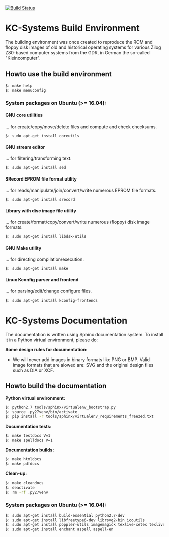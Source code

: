 [![Build Status](https://travis-ci.org/rexut/kcsystems.svg?branch=master)](https://travis-ci.org/rexut/kcsystems)

# KC-Systems Build Environment

The building environment was once created to reproduce the ROM and floppy disk
images of old and historical operating systems for various Zilog Z80-based
computer systems from the GDR, in German the so-called "Kleincomputer".

## Howto use the build environment

```bash
$: make help
$: make menuconfig
```

### System packages on Ubuntu (>= 16.04):

#### GNU core utilities

... for create/copy/move/delete files and compute and check checksums.

```bash
$: sudo apt-get install coreutils
```

#### GNU stream editor

... for filtering/transforming text.

```bash
$: sudo apt-get install sed
```

#### SRecord EPROM file format utility

... for reads/manipulate/join/convert/write numerous EPROM file formats.

```bash
$: sudo apt-get install srecord
```

#### Library with disc image file utility

... for create/format/copy/convert/write numerous (floppy) disk image formats.

```bash
$: sudo apt-get install libdsk-utils
```

#### GNU Make utility

... for directing compilation/execution.

```bash
$: sudo apt-get install make
```

#### Linux Kconfig parser and frontend

... for parsing/edit/change configure files.

```bash
$: sudo apt-get install kconfig-frontends
```

# KC-Systems Documentation

The documentation is written using Sphinx documentation system. To
install it in a Python virtual environment, please do:

**Some design rules for documentation:**

* We will never add images in binary formats like PNG or BMP. Valid image
  formats that are alowed are: SVG and the original design files such as
  DIA or XCF.

## Howto build the documentation

**Python virtual environment:**

```bash
$: python2.7 tools/sphinx/virtualenv_bootstrap.py
$: source .py27venv/bin/activate
$: pip install -r tools/sphinx/virtualenv_requirements_freezed.txt
```

**Documentation tests:**

```bash
$: make testdocs V=1
$: make spelldocs V=1
```

**Documentation builds:**

```bash
$: make htmldocs
$: make pdfdocs
```

**Clean-up:**

```bash
$: make cleandocs
$: deactivate
$: rm -rf .py27venv
```

### System packages on Ubuntu (>= 16.04):

```bash
$: sudo apt-get install build-essential python2.7-dev
$: sudo apt-get install libfreetype6-dev librsvg2-bin icoutils
$: sudo apt-get install poppler-utils imagemagick texlive-xetex texlive-pictures
$: sudo apt-get install enchant aspell aspell-en
```
